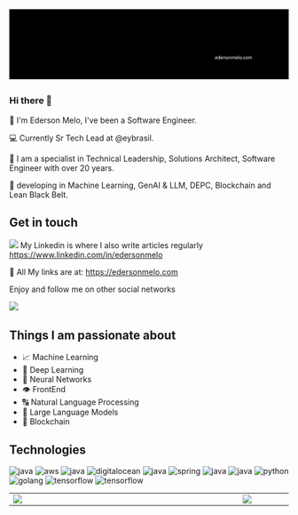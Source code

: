 [![capa](https://github.com/edersonmelo/edersonmelo/blob/f20d6afb4de75a9dad9b6b9d05278aa9e534629b/edersonmelo-com.png)](https://github.com/edersonmelo?tab=repositories)
---
### Hi there 👋

:rocket: I'm Ederson Melo, I've been a Software Engineer.

:computer: Currently Sr Tech Lead at @eybrasil.

:compass: I am a specialist in Technical Leadership, Solutions Architect, Software Engineer with over 20 years.

 🤖 developing in Machine Learning, GenAI & LLM, DEPC, Blockchain and Lean Black Belt.



## Get in touch
[![](https://img.shields.io/badge/linkedin-blue)](https://www.linkedin.com/in/edersonmelo/) My Linkedin is where I also write articles regularly https://www.linkedin.com/in/edersonmelo

💙 All My links are at: https://edersonmelo.com

Enjoy and follow me on other social networks

[![](https://img.shields.io/badge/instagram-ff69b4)](https://www.instagram.com/edersonmmelo/)


## Things I am passionate about

- 📈 Machine Learning
- 🤖 Deep Learning
- 🧠 Neural Networks
- 👁️ FrontEnd
- 🔠 Natural Language Processing
- 💬 Large Language Models
- 🔲 Blockchain


## Technologies

<p align="left">
  <img src="https://www.vectorlogo.zone/logos/microsoft_azure/microsoft_azure-icon.svg" alt="java" width="30" height="30"/>
  <img src="https://www.vectorlogo.zone/logos/amazon_aws/amazon_aws-icon.svg" alt="aws" width="30" height="30"/>
  <img src="https://www.vectorlogo.zone/logos/google/google-icon.svg" alt="java" width="30" height="30"/>
  <img src="https://www.vectorlogo.zone/logos/digitalocean/digitalocean-icon.svg" alt="digitalocean" width="30" height="30"/>
  <img src="https://www.vectorlogo.zone/logos/java/java-icon.svg" alt="java" width="30" height="30"/>
  <img src="https://www.vectorlogo.zone/logos/springio/springio-icon.svg" alt="spring" width="30" height="30"/>
  <img src="https://www.vectorlogo.zone/logos/javascript/javascript-icon.svg" alt="java" width="30" height="30"/>
  <img src="https://www.vectorlogo.zone/logos/dotnet/dotnet-horizontal.svg" alt="java" width="70" height="30"/>
  <img src="https://www.vectorlogo.zone/logos/python/python-icon.svg" alt="python" width="30" height="30"/>
  <img src="https://www.vectorlogo.zone/logos/golang/golang-icon.svg" alt="golang" width="30" height="30"/>
  <img src="https://www.vectorlogo.zone/logos/tensorflow/tensorflow-icon.svg" alt="tensorflow" width="30" height="30"/>
  <img src="https://www.vectorlogo.zone/logos/jupyter/jupyter-icon.svg" alt="tensorflow" width="30" height="30"/>
  
</p>


<center>
  <table>
    <tr>
        <td><img width="400px" align="left" src="https://github-readme-stats.vercel.app/api/top-langs/?username=edersonmelo&hide=html&layout=compact&theme=buefy" /></td>
        <td><img width="495px" align="left" src="https://github-readme-stats.vercel.app/api?username=edersonmelo&theme=buefy" /></td>
    </tr>   
  </table>
</center>  
